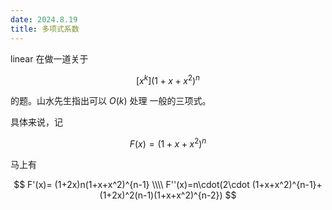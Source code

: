 ```yaml
---
date: 2024.8.19
title: 多项式系数
---
```


linear 在做一道关于

$$
[x^k](1+x+x^2)^n
$$

的题。山水先生指出可以 $O(k)$ 处理 一般的三项式。

具体来说，记

$$
F(x)=(1+x+x^2)^n
$$

马上有

$$
F'(x)=
(1+2x)n(1+x+x^2)^{n-1} \\\\
F''(x)=n\cdot(2\cdot (1+x+x^2)^{n-1}+ (1+2x)^2(n-1)(1+x+x^2)^{n-2})
$$
<!--stackedit_data:
eyJoaXN0b3J5IjpbLTE2ODM1NDExNzVdfQ==
-->
